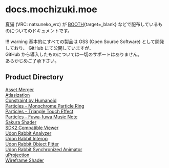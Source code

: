 # docs.mochizuki.moe

夏猫 (VRC: natsuneko_vrc) が [BOOTH](https://natsuneko.booth.pm/){target=\_blank} などで配布しているものについてのドキュメントです。

<!-- prettier-ignore-start -->
!!! warning
    基本的にすべての製品は OSS (Open Source Software) として開発しており、 GitHub にて公開していますが、  
    GitHub から導入したものについては一切のサポートはありません。  
    あらかじめご了承下さい。
<!-- prettier-ignore-end -->

## Product Directory

<div class="two-grid">
    <div>
        <a href="/ja-jp/vrchat/asset-merger/">Asset Merger</a>
    </div>
    <div>
        <a href="/ja-jp/unity/atlasization/">Atlasization</a>
    </div>
    <div>
        <a href="/ja-jp/unity/constraint-by-humanoid/">Constraint by Humanoid</a>
    </div>
    <div>
        <a href="/ja-jp/unity/particle-system/packages/001-monochrome-particle-ring/">Particles - Monochrome Particle Ring</a>
    </div>
    <div>
        <a href="/ja-jp/unity/particle-system/packages/002-triangle-touch-effect/">Particles - Triangle Touch Effect</a>
    </div>
    <div>
        <a href="/ja-jp/unity/particle-system/packages/003-fuwa-fuwa-music-note/">Particles - Fuwa-fuwa Music Note</a>
    </div>
    <div>
        <a href="/ja-jp/unity/sakura-shader/">Sakura Shader</a>
    </div>
    <div>
        <a href="/ja-jp/vrchat/sdk2-compat-view/">SDK2 Compatible Viewer</a>
    </div>
    <div>
        <a href="/ja-jp/udon-rabbit/packages/analyzer/">Udon Rabbit Analyzer</a>
    </div>
    <div>
        <a href="/ja-jp/udon-rabbit/packages/interop/">Udon Rabbit Interop</a>
    </div>
    <div>
        <a href="/ja-jp/udon-rabbit/packages/object-fitter/">Udon Rabbit Object Fitter</a>
    </div>
    <div>
        <a href="/ja-jp/udon-rabbit/packages/synchronized-animator/">Udon Rabbit Synchronized Animator</a>
    </div>
    <div>
        <a href="/ja-jp/unity/u-projection/">uProjection</a>
    </div>
    <div>
        <a href="/ja-jp/unity/wireframe-shader/">Wireframe Shader</a>
    </div>
</div>
